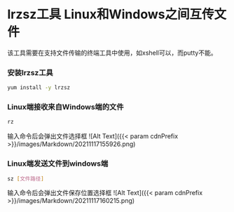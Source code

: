 # lrzsz工具 Linux和Windows之间互传文件

该工具需要在支持文件传输的终端工具中使用，如xshell可以，而putty不能。

### 安装lrzsz工具

```bash
yum install -y lrzsz
```

### Linux端接收来自Windows端的文件

```bash
rz
```

输入命令后会弹出文件选择框
![Alt Text]({{< param cdnPrefix >}}/images/Markdown/20211117155926.png)

### Linux端发送文件到windows端

```bash
sz [文件路径]
```

输入命令后会弹出文件保存位置选择框
![Alt Text]({{< param cdnPrefix >}}/images/Markdown/20211117160215.png)  

